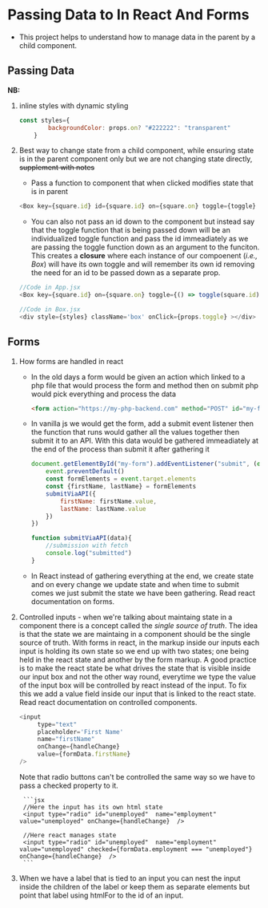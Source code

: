 # Passing Data to In React And Forms
-  This project helps to understand how to manage data in the parent by a child component.

## Passing Data

**NB:**
1. inline styles with dynamic styling

    ```jsx
    const styles={
            backgroundColor: props.on? "#222222": "transparent"
        }
    ```

1. Best way to change state from a child component, while ensuring state is in the parent component only but we are not changing state directly,  ~~supplement with notes~~
    - Pass a function to component that when clicked modifies state that is in parent

    ```js
    <Box key={square.id} id={square.id} on={square.on} toggle={toggle} />
    ```

    - You can also not pass an id down to the component but instead say that the toggle function that is being passed down will be an individualized toggle function and pass the id immeadiately as we are passing the toggle function down as an argument to the funciton. This creates a **closure** where each instance of our compoenent (*i.e., Box*) will have its own toggle and will remember its own id removing the need for an id to be passed down as a separate prop.

    ```js
    //Code in App.jsx
    <Box key={square.id} on={square.on} toggle={() => toggle(square.id)} />

    //Code in Box.jsx
    <div style={styles} className='box' onClick={props.toggle} ></div>
    ```


 ## Forms
 1. How forms are handled in react
    - In the old days a form  would be given an action which linked to a php file that would process the form and method then on submit php would pick everything and process the data

        ```html
        <form action="https://my-php-backend.com" method="POST" id="my-form"></form>
        
        ```
    - In vanilla js we would get the form, add a submit event listener then the function that runs would gather all the values together then submit it to an API. With this data would be gathered immeadiately at the end of the process than submit it after gathering it

        ```js
        document.getElementById("my-form").addEventListener("submit", (event)=>{
            event.preventDefault()
            const formElements = event.target.elements
            const {firstName, lastName} = formElements
            submitViaAPI({
                firstName: firstName.value,
                lastName: lastName.value
            })
        })

        function submitViaAPI(data){
            //submission with fetch
            console.log("submitted")
        }
        ```
    - In React instead of gathering everything at the end, we create state and on every change we update state and when time to submit comes we just submit the state we have been gathering. Read react documentation on forms.

1. Controlled inputs - when we're talking about maintaing state in a component there is a concept called the *single source of truth*. The idea is that the state we are maintaing in a component should be the single source of truth. With forms in react, in the markup inside our inputs each input is holding its own state so we end up with two states; one being held in the react state and another by the form markup. A good practice is to  make the react state be what drives the state that is visible inside our input box and not the other way round, everytime we type the value of the input box will be controlled by react instead of the input. To fix this we add a value field inside our input that is linked to the react state. Read react documentation on controlled components. 
    ```js
    <input
         type="text" 
         placeholder='First Name' 
         name="firstName" 
         onChange={handleChange} 
         value={formData.firstName}
    />    
    ```
    Note that radio buttons can't be controlled the same way so we have to pass a checked property to it.
    
        ```jsx
        //Here the input has its own html state
        <input type="radio" id="unemployed"  name="employment" value="unemployed" onChange={handleChange}  />

        //Here react manages state
        <input type="radio" id="unemployed"  name="employment" value="unemployed" checked={formData.employment === "unemployed"}  onChange={handleChange}  />
        ```

1. When we have a label that is tied to an input you can nest the input inside the children of the label or keep them as separate elements but point that label using htmlFor to the id of an input.



